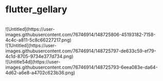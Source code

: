 # flutter_gellary
<br>
![Untitled](https://user-images.githubusercontent.com/76746914/148725806-45193182-7158-4c4c-a811-5c8c66227217.png)
<br>
![1Untitled](https://user-images.githubusercontent.com/76746914/148725797-de633c59-ef79-4c1d-8705-9734e377d734.png)
<br>
![Untitle54d](https://user-images.githubusercontent.com/76746914/148725793-6eea083e-da64-4d62-a6e8-a4702c623b36.png)
